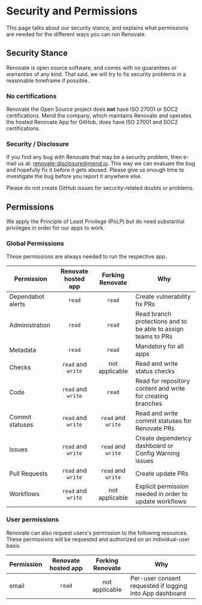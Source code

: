 # Security and Permissions

This page talks about our security stance, and explains what permissions are needed for the different ways you can run Renovate.

## Security Stance

Renovate is open source software, and comes with no guarantees or warranties of any kind.
That said, we will try to fix security problems in a reasonable timeframe if possible.

### No certifications

Renovate the Open Source project does **not** have ISO 27001 or SOC2 certifications.
Mend the company, which maintains Renovate and operates the hosted Renovate App for GitHub, does have ISO 27001 and SOC2 certifications.

### Security / Disclosure

If you find any bug with Renovate that may be a security problem, then e-mail us at: [renovate-disclosure@mend.io](mailto:renovate-disclosure@mend.io).
This way we can evaluate the bug and hopefully fix it before it gets abused.
Please give us enough time to investigate the bug before you report it anywhere else.

Please do not create GitHub issues for security-related doubts or problems.

## Permissions

We apply the Principle of Least Privilege (PoLP) but do need substantial privileges in order for our apps to work.

### Global Permissions

These permissions are always needed to run the respective app.

| Permission        | Renovate hosted app |  Forking Renovate  | Why                                                           |
| ----------------- | :-----------------: | :----------------: | ------------------------------------------------------------- |
| Dependabot alerts |       `read`        |       `read`       | Create vulnerability fix PRs                                  |
| Administration    |       `read`        |       `read`       | Read branch protections and to be able to assign teams to PRs |
| Metadata          |       `read`        |       `read`       | Mandatory for all apps                                        |
| Checks            | `read` and `write`  |   not applicable   | Read and write status checks                                  |
| Code              | `read` and `write`  |       `read`       | Read for repository content and write for creating branches   |
| Commit statuses   | `read` and `write`  | `read` and `write` | Read and write commit statuses for Renovate PRs               |
| Issues            | `read` and `write`  | `read` and `write` | Create dependency dashboard or Config Warning issues          |
| Pull Requests     | `read` and `write`  | `read` and `write` | Create update PRs                                             |
| Workflows         | `read` and `write`  |   not applicable   | Explicit permission needed in order to update workflows       |

### User permissions

Renovate can also request users's permission to the following resources.
These permissions will be requested and authorized on an individual-user basis.

| Permission | Renovate hosted app | Forking Renovate | Why                                                      |
| ---------- | :-----------------: | :--------------: | -------------------------------------------------------- |
| email      |       `read`        |  not applicable  | Per-user consent requested if logging into App dashboard |
